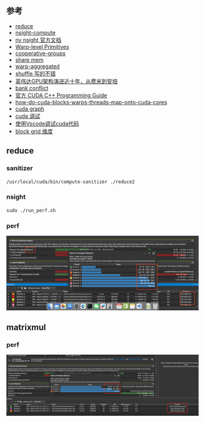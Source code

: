 ## 参考

* [reduce](https://zhuanlan.zhihu.com/p/426978026)
* [nsight-compute](https://zhuanlan.zhihu.com/p/662012270)
* [nv nsight 官方文档](https://docs.nvidia.com/nsight-compute/NsightCompute/index.html)
* [Warp-level Primitives](https://developer.nvidia.com/blog/using-cuda-warp-level-primitives/)
* [cooperative-groups](https://developer.nvidia.com/blog/cooperative-groups/)
* [share mem](https://developer.nvidia.com/blog/using-shared-memory-cuda-cc/)
* [warp-aggregated](https://developer.nvidia.com/blog/parallelforall/cuda-pro-tip-optimized-filtering-warp-aggregated-atomics/)
* [shuffle 写的不错](https://zhuanlan.zhihu.com/p/669957986)
* [英伟达GPU架构演进近十年，从费米到安培](https://zhuanlan.zhihu.com/p/413145211)
* [bank conflict](https://zhuanlan.zhihu.com/p/659142274)
* [官方 CUDA C++ Programming Guide](https://docs.nvidia.com/cuda/cuda-c-programming-guide/index.html?highlight=bank#)
* [how-do-cuda-blocks-warps-threads-map-onto-cuda-cores](https://stackoverflow.com/questions/10460742/how-do-cuda-blocks-warps-threads-map-onto-cuda-cores)
* [cuda graph](https://developer.nvidia.com/blog/cuda-graphs/)
* [cuda 调试 ](https://zhuanlan.zhihu.com/p/508810115)
* [使用Vscode调试cuda代码](https://fancyerii.github.io/2024/01/17/vscode-cuda-debug/)
* [block grid 维度](???)

## reduce
### sanitizer

```
/usr/local/cuda/bin/compute-sanitizer ./reduce2
```
### nsight

```
sudo ./run_perf.sh
```

### perf
![alt text](reduce/perf/image.png)

## matrixmul

### perf

![alt text](matrixmul/perf/image.png)
